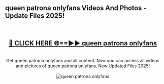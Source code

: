 <h2>queen patrona onlyfans Videos And Photos - Update Files 2025!</h2>
<br>
<div align="center">
<h2><a href="https://linkcuts.com/hfmhzwbr" rel="nofollow">🔴 CLICK HERE 🌐==►► queen patrona onlyfans</a></h2>
<br>
Get queen patrona onlyfans and all content. Now you can access all videos and pictures of queen patrona onlyfans. New Updated Files 2025!
<br>
<br>
<a href="https://linkcuts.com/hfmhzwbr" rel="nofollow" data-target="animated-image.originalLink"><img src="https://i.ibb.co.com/WyWwxjT/player-gif2.gif" alt="queen patrona onlyfans" style="max-width: 100%; display: inline-block;" data-target="animated-image.originalImage"></a>
</div>
<br>